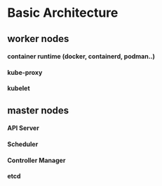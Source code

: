 Basic Architecture
==================

worker nodes
------------
#### container runtime (docker, containerd, podman..)
#### kube-proxy
#### kubelet

master nodes
------------
#### API Server
#### Scheduler
#### Controller Manager
#### etcd